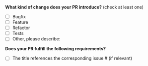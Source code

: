 <!--
Thank you for your Pull Request!

Please add a detailed description of what your PR addresses below and complete the following questions.

Before submitting, please review the contibutor guidelines: https://github.com/mml-io/mml-starter-project/blob/main/CONTRIBUTING.md.
-->

**What kind of change does your PR introduce?** (check at least one)

- [ ] Bugfix
- [ ] Feature
- [ ] Refactor
- [ ] Tests
- [ ] Other, please describe:

**Does your PR fulfill the following requirements?**

- [ ] The title references the corresponding issue # (if relevant)
